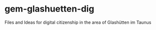 gem-glashuetten-dig
===================

Files and Ideas for digital citizenship in the area of Glashütten im Taunus
